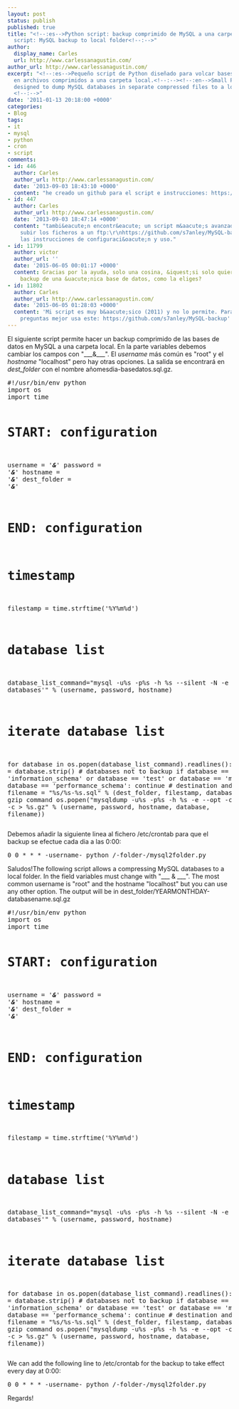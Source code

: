 ```yaml
---
layout: post
status: publish
published: true
title: "<!--:es-->Python script: backup comprimido de MySQL a una carpeta local<!--:--><!--:en-->Python
  script: MySQL backup to local folder<!--:-->"
author:
  display_name: Carles
  url: http://www.carlessanagustin.com/
author_url: http://www.carlessanagustin.com/
excerpt: "<!--:es-->Pequeño script de Python diseñado para volcar bases de datos MySQL
  en archivos comprimidos a una carpeta local.<!--:--><!--:en-->Small Python script
  designed to dump MySQL databases in separate compressed files to a local folder.
  <!--:-->"
date: '2011-01-13 20:18:00 +0000'
categories:
- Blog
tags:
- it
- mysql
- python
- cron
- script
comments:
- id: 446
  author: Carles
  author_url: http://www.carlessanagustin.com/
  date: '2013-09-03 18:43:10 +0000'
  content: "he creado un github para el script e instrucciones: https://github.com/carlessanagustin/mysql2folder\r\nsaludos!"
- id: 447
  author: Carles
  author_url: http://www.carlessanagustin.com/
  date: '2013-09-03 18:47:14 +0000'
  content: "tambi&eacute;n encontr&eacute; un script m&aacute;s avanzado que permite
    subir los ficheros a un ftp:\r\nhttps://github.com/s7anley/MySQL-backup\r\ncontiene
    las instrucciones de configuraci&oacute;n y uso."
- id: 11799
  author: victor
  author_url: ''
  date: '2015-06-05 00:01:17 +0000'
  content: Gracias por la ayuda, solo una cosina, &iquest;si solo quieres hacer el
    backup de una &uacute;nica base de datos, como la eliges?
- id: 11802
  author: Carles
  author_url: http://www.carlessanagustin.com/
  date: '2015-06-05 01:28:03 +0000'
  content: 'Mi script es muy b&aacute;sico (2011) y no lo permite. Para lo que me
    preguntas mejor usa este: https://github.com/s7anley/MySQL-backup'
---
```

<p><!--:es-->El siguiente script permite hacer un backup comprimido de las bases de datos en MySQL a una carpeta local. En la parte variables debemos cambiar los campos con "___&amp;___". El <em>username</em> m&aacute;s com&uacute;n es "root" y el <em>hostname</em> "localhost" pero hay otras opciones. La salida se encontrar&aacute; en <em>dest_folder</em> con el nombre a&ntilde;omesdia-basedatos.sql.gz.</p>
<pre class="python">#!/usr/bin/env python
import os
import time

# START: configuration
username = '___&___'
password = '___&___'
hostname = '___&___'
dest_folder = '___&___'
# END: configuration

# timestamp
filestamp = time.strftime('%Y%m%d')
# database list
database_list_command="mysql -u%s -p%s -h %s --silent -N -e 'show databases'" % (username, password, hostname)
# iterate database list
for database in os.popen(database_list_command).readlines():
        database = database.strip()
        # databases not to backup
        if database == 'information_schema' or database == 'test' or database == 'mysql' or database == 'performance_schema':
                continue
        # destination and filename
        filename = "%s/%s-%s.sql" % (dest_folder, filestamp, database)
        # dump + gzip command
        os.popen("mysqldump -u%s -p%s -h %s -e --opt -c %s | gzip -c > %s.gz" % (username, password, hostname, database, filename))</pre>
<p>Debemos a&ntilde;adir la siguiente linea al fichero /etc/crontab para que el backup se efectue cada dia a las 0:00:</p>
<pre>0 0 * * * -username- python /-folder-/mysql2folder.py</pre>
<p>Saludos!<!--:--><!--:en-->The following script allows a compressing MySQL databases to a local folder. In the field variables must change with "___ &amp; ___". The most common username is "root" and the hostname "localhost" but you can use any other option. The output will be in dest_folder/YEARMONTHDAY-databasename.sql.gz</p>
<pre class="python">#!/usr/bin/env python
import os
import time

# START: configuration
username = '___&___'
password = '___&___'
hostname = '___&___'
dest_folder = '___&___'
# END: configuration

# timestamp
filestamp = time.strftime('%Y%m%d')
# database list
database_list_command="mysql -u%s -p%s -h %s --silent -N -e 'show databases'" % (username, password, hostname)
# iterate database list
for database in os.popen(database_list_command).readlines():
        database = database.strip()
        # databases not to backup
        if database == 'information_schema' or database == 'test' or database == 'mysql' or database == 'performance_schema':
                continue
        # destination and filename
        filename = "%s/%s-%s.sql" % (dest_folder, filestamp, database)
        # dump + gzip command
        os.popen("mysqldump -u%s -p%s -h %s -e --opt -c %s | gzip -c > %s.gz" % (username, password, hostname, database, filename))</pre>
<p>We can add the following line to /etc/crontab for the backup to take effect every day at 0:00:</p>
<pre>0 0 * * * -username- python /-folder-/mysql2folder.py</pre>
<p>Regards!<!--:--></p>
